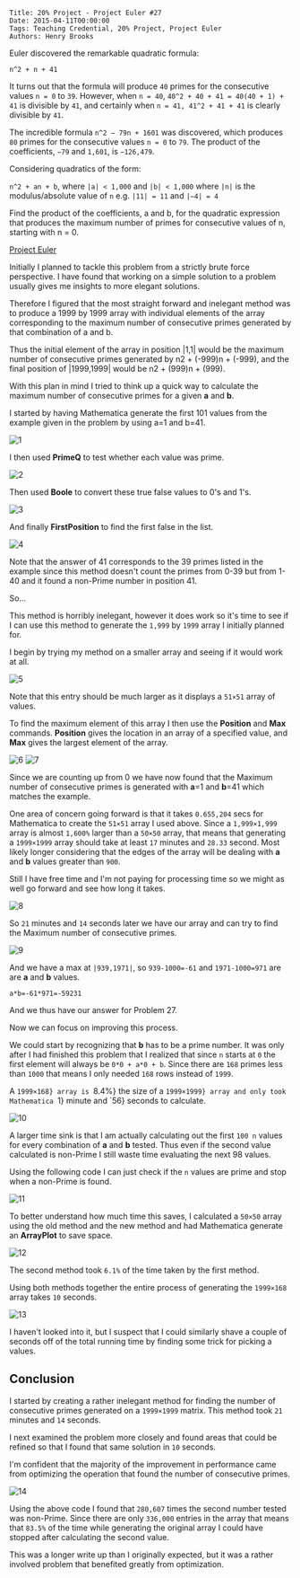    Title: 20% Project - Project Euler #27
    Date: 2015-04-11T00:00:00
    Tags: Teaching Credential, 20% Project, Project Euler
    Authors: Henry Brooks

Euler discovered the remarkable quadratic formula:

`n^2 + n + 41`

<!-- more -->

It turns out that the formula will produce `40` primes for the consecutive values `n = 0` to `39`. However, when `n = 40`, `40^2 + 40 + 41 = 40(40 + 1) + 41` is divisible by `41`, and certainly when `n = 41, 41^2 + 41 + 41` is clearly divisible by `41`.

The incredible formula `n^2 − 79n + 1601` was discovered, which produces `80` primes for the consecutive values `n = 0` to `79`. The product of the coefficients, `−79` and `1,601`, is `−126,479`.

Considering quadratics of the form:

`n^2 + an + b`, where `|a| < 1,000` and `|b| < 1,000` where `|n|` is the modulus/absolute value of `n` e.g. `|11| = 11` and `|−4| = 4`

Find the product of the coefficients, a and b, for the quadratic expression that produces the maximum number of primes for consecutive values of n, starting with n = 0.

[Project Euler](https://projecteuler.net/problem=27)

Initially I planned to tackle this problem from a strictly brute force perspective. I have found that working on a simple solution to a problem usually gives me insights to more elegant solutions.

Therefore I figured that the most straight forward and inelegant method was to produce a 1999 by 1999 array with individual elements of the array corresponding to the maximum number of consecutive primes generated by that combination of a and b.

Thus the initial element of the array in position |1,1| would be the maximum number of consecutive primes generated by n2 + (-999)n + (-999), and the final position of |1999,1999| would be n2 + (999)n + (999).

With this plan in mind I tried to think up a quick way to calculate the maximum number of consecutive primes for a given **a** and **b**.

I started by having Mathematica generate the first 101 values from the example given in the problem by using a=1 and b=41.

![1](/img/ProjectEuler27a.png)

I then used **PrimeQ** to test whether each value was prime.

![2](/img/ProjectEuler27b.png)

Then used **Boole** to convert these true false values to 0's and 1's.

![3](/img/ProjectEuler27c.png)

And finally **FirstPosition** to find the first false in the list.

![4](/img/ProjectEuler27d.png)

Note that the answer of 41 corresponds to the 39 primes listed in the example since this method doesn't count the primes from 0-39 but from 1-40 and it found a non-Prime number in position 41.

So...

This method is horribly inelegant, however it does work so it's time to see if I can use this method to generate the `1,999` by `1999` array I initially planned for.

I begin by trying my method on a smaller array and seeing if it would work at all.

![5](/img/ProjectEuler27e.png)

Note that this entry should be much larger as it displays a `51×51` array of values.

To find the maximum element of this array I then use the **Position** and **Max** commands. **Position** gives the location in an array of a specified value, and **Max** gives the largest element of the array.

![6](/img/ProjectEuler27f.png)
![7](/img/ProjectEuler27g.png)

Since we are counting up from 0 we have now found that the Maximum number of consecutive primes is generated with **a**=1 and **b**=41 which matches the example.

One area of concern going forward is that it takes `0.655,204` secs for Mathematica to create the `51×51` array I used above. Since a `1,999×1,999` array is almost `1,600%` larger than a `50×50` array, that means that generating a `1999×1999` array should take at least `17` minutes and `28.33` second. Most likely longer considering that the edges of the array will be dealing with **a** and **b** values greater than `900`.

Still I have free time and I'm not paying for processing time so we might as well go forward and see how long it takes.

![8](/img/ProjectEuler27h.png)

So `21` minutes and `14` seconds later we have our array and can try to find the Maximum number of consecutive primes.

![9](/img/ProjectEuler27i.png)

And we have a max at `|939,1971|`, so `939-1000=-61` and `1971-1000=971` are are **a** and **b** values.

`a*b=-61*971=-59231`

And we thus have our answer for Problem 27.

Now we can focus on improving this process.

We could start by recognizing that **b** has to be a prime number. It was only after I had finished this problem that I realized that since `n` starts at `0` the first element will always be `0*0 + a*0 + b`. Since there are `168` primes less than `1000` that means I only needed `168` rows instead of `1999`.

A `1999×168} array is `8.4%} the size of a `1999×1999} array and only took Mathematica `1} minute and `56} seconds to calculate.

![10](/img/ProjectEuler27j.png)

A larger time sink is that I am actually calculating out the first `100 n` values for every combination of **a** and **b** tested. Thus even if the second value calculated is non-Prime I still waste time evaluating the next 98 values.

Using the following code I can just check if the `n` values are prime and stop when a non-Prime is found.

![11](/img/ProjectEuler27k.png)

To better understand how much time this saves, I calculated a `50×50` array using the old method and the new method and had Mathematica generate an **ArrayPlot** to save space.

![12](/img/ProjectEuler27l.png)

The second method took `6.1%` of the time taken by the first method.

Using both methods together the entire process of generating the `1999×168` array takes `10` seconds.

![13](/img/ProjectEuler27m.png)

I haven't looked into it, but I suspect that I could similarly shave a couple of seconds off of the total running time by finding some trick for picking a values.

Conclusion
---

I started by creating a rather inelegant method for finding the number of consecutive primes generated on a `1999×1999` matrix. This method took `21` minutes and `14` seconds.

I next examined the problem more closely and found areas that could be refined so that I found that same solution in `10` seconds.

I'm confident that the majority of the improvement in performance came from optimizing the operation that found the number of consecutive primes.

![14](/img/ProjectEuler27n.png)

Using the above code I found that `280,607` times the second number tested was non-Prime. Since there are only `336,000` entries in the array that means that `83.5%` of the time while generating the original array I could have stopped after calculating the second value.

This was a longer write up than I originally expected, but it was a rather involved problem that benefited greatly from optimization.
